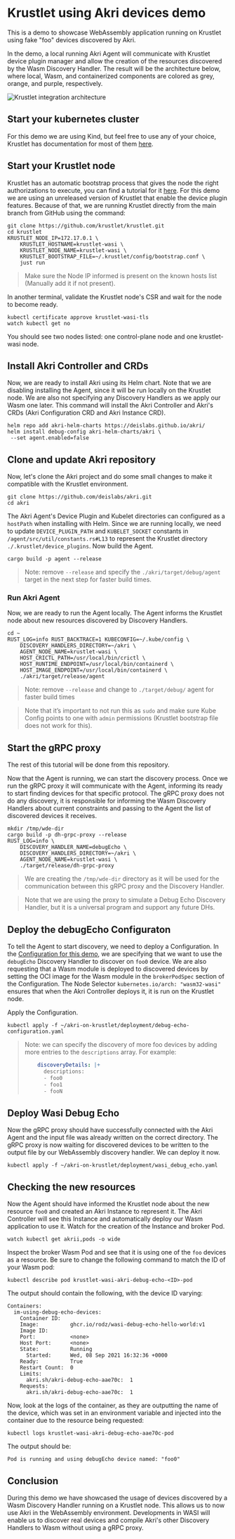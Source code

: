 # Krustlet using Akri devices demo
This is a demo to showcase  WebAssembly application running on Krustlet using fake "foo" devices discovered by Akri.

In the demo, a local running Akri Agent will communicate with Krustlet device plugin manager and allow the creation of the resources discovered by the Wasm Discovery Handler. The result will be the architecture below, where local, Wasm, and containerized components are colored as grey, orange, and purple, respectively.

<img src="./KrustletUsingAkriDevicesDesign.png" alt="Krustlet integration architecture" style="padding-bottom: 10px padding-top: 10px;
margin-right: auto; display: block; margin-left: auto;"/>

## Start your kubernetes cluster

For this demo we are using Kind, but feel free to use any of your choice, Krustlet has documentation for most of them [here](https://docs.krustlet.dev/howto/).

## Start your Krustlet node

Krustlet has an automatic bootstrap process that gives the node the right authorizations to execute, you can find a tutorial for it [here](https://docs.krustlet.dev/howto/bootstrapping/).
For this demo we are using an unreleased version of Krustlet that enable the device plugin features. Because of that, we are running Krustlet directly from the main branch from GitHub using the command:

```
git clone https://github.com/krustlet/krustlet.git
cd krustlet
KRUSTLET_NODE_IP=172.17.0.1 \
	KRUSTLET_HOSTNAME=krustlet-wasi \
	KRUSTLET_NODE_NAME=krustlet-wasi \
	KRUSTLET_BOOTSTRAP_FILE=~/.krustlet/config/bootstrap.conf \
	just run
```
> Make sure the Node IP informed is present on the known hosts list (Manually add it if not present).

In another terminal, validate the Krustlet node's CSR and wait for the node to become ready.
```
kubectl certificate approve krustlet-wasi-tls
watch kubectl get no
```
You should see two nodes listed: one control-plane node and one krustlet-wasi node.

## Install Akri Controller and CRDs

Now, we are ready to install Akri using its Helm chart. Note that we are disabling installing the Agent, since it will be run locally on the Krustlet node. We are also not specifying any Discovery Handlers as we apply our Wasm one later. This command will install the Akri Controller and Akri's CRDs (Akri Configuration CRD and Akri Instance CRD).

```
helm repo add akri-helm-charts https://deislabs.github.io/akri/
helm install debug-config akri-helm-charts/akri \
 --set agent.enabled=false
```

## Clone and update Akri repository

Now, let's clone the Akri project and do some small changes to make it compatible with the Krustlet environment.

```
git clone https://github.com/deislabs/akri.git
cd akri
```

The Akri Agent's Device Plugin and Kubelet directories can configured as a `hostPath` when installing with Helm. Since we are running locally, we need to update `DEVICE_PLUGIN_PATH` and `KUBELET_SOCKET` constants in `/agent/src/util/constants.rs#L13` to represent the Krustlet directory `./.krustlet/device_plugins`. Now build the Agent.

```
cargo build -p agent --release
```
> Note: remove `--release` and specify the `./akri/target/debug/agent` target in the next step for faster build times.

### Run Akri Agent

Now, we are ready to run the Agent locally. The Agent informs the Krustlet node about new resources discovered by Discovery Handlers.

```
cd ~
RUST_LOG=info RUST_BACKTRACE=1 KUBECONFIG=~/.kube/config \
	DISCOVERY_HANDLERS_DIRECTORY=~/akri \
	AGENT_NODE_NAME=krustlet-wasi \
	HOST_CRICTL_PATH=/usr/local/bin/crictl \
	HOST_RUNTIME_ENDPOINT=/usr/local/bin/containerd \
	HOST_IMAGE_ENDPOINT=/usr/local/bin/containerd \
	./akri/target/release/agent
```
> Note: remove `--release` and change to `./target/debug/` agent for faster build times

> Note that it’s important to not run this as `sudo` and make sure Kube Config points to one with `admin` permissions (Krustlet bootstrap file does not work for this).

## Start the gRPC proxy

The rest of this tutorial will be done from this repository.

Now that the Agent is running, we can start the discovery process. Once we run the gRPC proxy it will communicate with the Agent, informing its ready to start finding devices for that specific protocol.
The gRPC proxy does not do any discovery, it is responsible for informing the Wasm Discovery Handlers about current constraints and passing to the Agent the list of discovered devices it receives.

```
mkdir /tmp/wde-dir
cargo build -p dh-grpc-proxy --release
RUST_LOG=info \
    DISCOVERY_HANDLER_NAME=debugEcho \
    DISCOVERY_HANDLERS_DIRECTORY=~/akri \
    AGENT_NODE_NAME=krustlet-wasi \
    ./target/release/dh-grpc-proxy
```
> We are creating the `/tmp/wde-dir` directory as it will be used for the communication between this gRPC proxy and the Discovery Handler.

> Note that we are using the proxy to simulate a Debug Echo Discovery Handler, but it is a universal program and support any future DHs.

## Deploy the debugEcho Configuraton 
To tell the Agent to start discovery, we need to deploy a Configuration. In the [Configuration for this demo](./deployment/debug-echo-configuration.yaml), we are specifying that we want to use the `debugEcho` Discovery Handler to discover on `foo0` device. We are also requesting that a Wasm module is deployed to discovered devices by setting the OCI image for the Wasm module in the `brokerPodSpec` section of the Configuration. The Node Selector `kubernetes.io/arch: "wasm32-wasi"` ensures that when the Akri Controller deploys it, it is run on the Krustlet node. 

Apply the Configuration.
```
kubectl apply -f ~/akri-on-krustlet/deployment/debug-echo-configuration.yaml
```
> Note: we can specify the discovery of more foo devices by adding more entries to the `descriptions` array. For example: 
> ```yaml
>     discoveryDetails: |+
>       descriptions:
>       - foo0
>       - foo1
>       - fooN
>

## Deploy Wasi Debug Echo

Now the gRPC proxy should have successfully connected with the Akri Agent and the input file was already written on the correct directory. The gRPC proxy is now waiting for discovered devices to be written to the output file by our WebAssembly discovery handler. We can deploy it now.

```
kubectl apply -f ~/akri-on-krustlet/deployment/wasi_debug_echo.yaml
```

## Checking the new resources

Now the Agent should have informed the Krustlet node about the new resource `foo0` and created an Akri Instance to represent it. The Akri Controller will see this Instance and automatically deploy our Wasm application to use it. Watch for the creation of the Instance and broker Pod.

```
watch kubectl get akrii,pods -o wide
```

Inspect the broker Wasm Pod and see that it is using one of the `foo` devices as a resource. Be sure to change the following command to match the ID of your Wasm pod:
```
kubectl describe pod krustlet-wasi-akri-debug-echo-<ID>-pod
```

The output should contain the following, with the device ID varying:
```
Containers:
  im-using-debug-echo-devices:
    Container ID:
    Image:          ghcr.io/rodz/wasi-debug-echo-hello-world:v1
    Image ID:
    Port:           <none>
    Host Port:      <none>
    State:          Running
      Started:      Wed, 08 Sep 2021 16:32:36 +0000
    Ready:          True
    Restart Count:  0
    Limits:
      akri.sh/akri-debug-echo-aae70c:  1
    Requests:
      akri.sh/akri-debug-echo-aae70c:  1
```

Now, look at the logs of the container, as they are outputting the name of the device, which was set in an environment variable and injected into the container due to the resource being requested:

```
kubectl logs krustlet-wasi-akri-debug-echo-aae70c-pod
```
The output should be:
```
Pod is running and using debugEcho device named: "foo0"
```

## Conclusion

During this demo we have showcased the usage of devices discovered by a Wasm Discovery Handler running on a Krustlet node. This allows us to now use Akri in the WebAssembly environment. Developments in WASI will enable us to discover real devices and compile Akri's other Discovery Handlers to Wasm without using a gRPC proxy.
